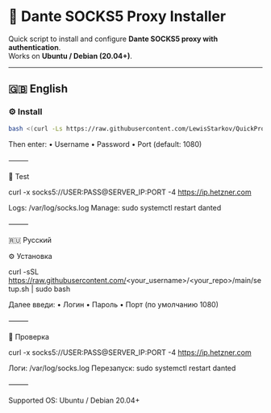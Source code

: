 # 🧱 Dante SOCKS5 Proxy Installer

Quick script to install and configure **Dante SOCKS5 proxy with authentication**.  
Works on **Ubuntu / Debian (20.04+)**.

---

## 🇬🇧 English

### ⚙️ Install
```bash
bash <(curl -Ls https://raw.githubusercontent.com/LewisStarkov/QuickProxySetup/master/setup.sh)
```
Then enter:
	•	Username
	•	Password
	•	Port (default: 1080)

⸻

🧪 Test

curl -x socks5://USER:PASS@SERVER_IP:PORT -4 https://ip.hetzner.com

Logs: /var/log/socks.log
Manage: sudo systemctl restart danted

⸻

🇷🇺 Русский

⚙️ Установка

curl -sSL https://raw.githubusercontent.com/<your_username>/<your_repo>/main/setup.sh | sudo bash

Далее введи:
	•	Логин
	•	Пароль
	•	Порт (по умолчанию 1080)

⸻

🧪 Проверка

curl -x socks5://USER:PASS@SERVER_IP:PORT -4 https://ip.hetzner.com

Логи: /var/log/socks.log
Перезапуск: sudo systemctl restart danted

⸻

Supported OS: Ubuntu / Debian 20.04+
